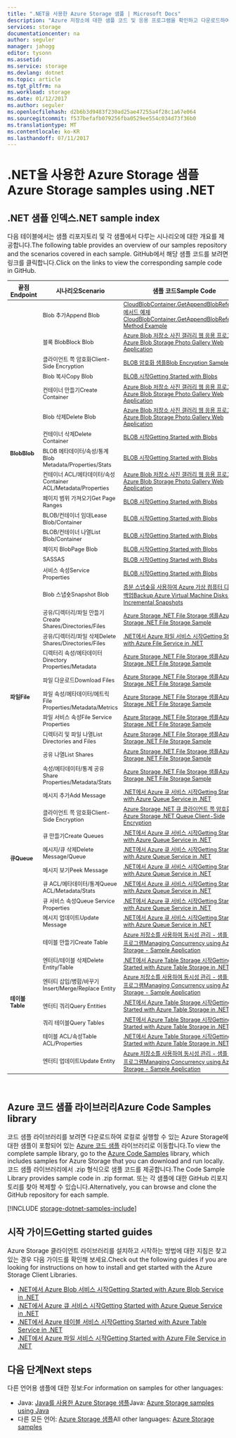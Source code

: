 ```yaml
---
title: ".NET을 사용한 Azure Storage 샘플 | Microsoft Docs"
description: "Azure 저장소에 대한 샘플 코드 및 응용 프로그램을 확인하고 다운로드하여 실행합니다. .NET 저장소 클라이언트 라이브러리를 사용하여 BLOB, 큐, 테이블 및 파일에 대한 예제 시작을 검색합니다."
services: storage
documentationcenter: na
author: seguler
manager: jahogg
editor: tysonn
ms.assetid: 
ms.service: storage
ms.devlang: dotnet
ms.topic: article
ms.tgt_pltfrm: na
ms.workload: storage
ms.date: 01/12/2017
ms.author: seguler
ms.openlocfilehash: d2b6b3d9483f230ad25ae47255a4f28c1a67e064
ms.sourcegitcommit: f537befafb079256fba0529ee554c034d73f36b0
ms.translationtype: MT
ms.contentlocale: ko-KR
ms.lasthandoff: 07/11/2017
---
```

# <a name="azure-storage-samples-using-net"></a><span data-ttu-id="99f6b-104">.NET을 사용한 Azure Storage 샘플</span><span class="sxs-lookup"><span data-stu-id="99f6b-104">Azure Storage samples using .NET</span></span>

## <a name="net-sample-index"></a><span data-ttu-id="99f6b-105">.NET 샘플 인덱스</span><span class="sxs-lookup"><span data-stu-id="99f6b-105">.NET sample index</span></span>

<span data-ttu-id="99f6b-106">다음 테이블에서는 샘플 리포지토리 및 각 샘플에서 다루는 시나리오에 대한 개요를 제공합니다.</span><span class="sxs-lookup"><span data-stu-id="99f6b-106">The following table provides an overview of our samples repository and the scenarios covered in each sample.</span></span> <span data-ttu-id="99f6b-107">GitHub에서 해당 샘플 코드를 보려면 링크를 클릭합니다.</span><span class="sxs-lookup"><span data-stu-id="99f6b-107">Click on the links to view the corresponding sample code in GitHub.</span></span>

<table style="font-size:90%"><thead><tr><th style="font-size:110%"><span data-ttu-id="99f6b-108">끝점</span><span class="sxs-lookup"><span data-stu-id="99f6b-108">Endpoint</span></span></th><th style="font-size:110%"><span data-ttu-id="99f6b-109">시나리오</span><span class="sxs-lookup"><span data-stu-id="99f6b-109">Scenario</span></span></th><th style="font-size:110%"><span data-ttu-id="99f6b-110">샘플 코드</span><span class="sxs-lookup"><span data-stu-id="99f6b-110">Sample Code</span></span></th></tr></thead><tbody> 
<tr> 
<td rowspan="16"><span data-ttu-id="99f6b-111"><b>Blob</b></span><span class="sxs-lookup"><span data-stu-id="99f6b-111"><b>Blob</b></span></span></td>
<td><span data-ttu-id="99f6b-112">Blob 추가</span><span class="sxs-lookup"><span data-stu-id="99f6b-112">Append Blob</span></span></td> 
<td><span data-ttu-id="99f6b-113"><a href="https://msdn.microsoft.com/en-us/library/microsoft.windowsazure.storage.blob.cloudblobcontainer.getappendblobreference.aspx">CloudBlobContainer.GetAppendBlobReference 메서드 예제</a></span><span class="sxs-lookup"><span data-stu-id="99f6b-113"><a href="https://msdn.microsoft.com/en-us/library/microsoft.windowsazure.storage.blob.cloudblobcontainer.getappendblobreference.aspx">CloudBlobContainer.GetAppendBlobReference Method Example</a></span></span></td> 
</tr> 
<tr> 
<td><span data-ttu-id="99f6b-114">블록 Blob</span><span class="sxs-lookup"><span data-stu-id="99f6b-114">Block Blob</span></span></td>
<td><span data-ttu-id="99f6b-115"><a href="https://github.com/Azure-Samples/storage-blobs-dotnet-webapp/blob/master/WebApp-Storage-DotNet/Controllers/HomeController.cs">Azure Blob 저장소 사진 갤러리 웹 응용 프로그램</a></span><span class="sxs-lookup"><span data-stu-id="99f6b-115"><a href="https://github.com/Azure-Samples/storage-blobs-dotnet-webapp/blob/master/WebApp-Storage-DotNet/Controllers/HomeController.cs">Azure Blob Storage Photo Gallery Web Application</a></span></span></td>
</tr> 
<tr> 
<td><span data-ttu-id="99f6b-116">클라이언트 쪽 암호화</span><span class="sxs-lookup"><span data-stu-id="99f6b-116">Client-Side Encryption</span></span></td>
<td><span data-ttu-id="99f6b-117"><a href="https://github.com/Azure/azure-storage-net/blob/master/Samples/GettingStarted/EncryptionSamples/BlobGettingStarted/Program.cs">BLOB 암호화 샘플</a></span><span class="sxs-lookup"><span data-stu-id="99f6b-117"><a href="https://github.com/Azure/azure-storage-net/blob/master/Samples/GettingStarted/EncryptionSamples/BlobGettingStarted/Program.cs">Blob Encryption Samples</a></span></span></td>
</tr> 
<tr> 
<td><span data-ttu-id="99f6b-118">Blob 복사</span><span class="sxs-lookup"><span data-stu-id="99f6b-118">Copy Blob</span></span></td>
<td><span data-ttu-id="99f6b-119"><a href="https://github.com/Azure-Samples/storage-blob-dotnet-getting-started/blob/master/BlobStorage/Advanced.cs">BLOB 시작</a></span><span class="sxs-lookup"><span data-stu-id="99f6b-119"><a href="https://github.com/Azure-Samples/storage-blob-dotnet-getting-started/blob/master/BlobStorage/Advanced.cs">Getting Started with Blobs</a></span></span></td>
</tr> 
<tr> 
<td><span data-ttu-id="99f6b-120">컨테이너 만들기</span><span class="sxs-lookup"><span data-stu-id="99f6b-120">Create Container</span></span></td>
<td><span data-ttu-id="99f6b-121"><a href="https://github.com/Azure-Samples/storage-blobs-dotnet-webapp/blob/master/WebApp-Storage-DotNet/Controllers/HomeController.cs">Azure Blob 저장소 사진 갤러리 웹 응용 프로그램</a></span><span class="sxs-lookup"><span data-stu-id="99f6b-121"><a href="https://github.com/Azure-Samples/storage-blobs-dotnet-webapp/blob/master/WebApp-Storage-DotNet/Controllers/HomeController.cs">Azure Blob Storage Photo Gallery Web Application</a></span></span></td>
</tr> 
<tr> 
<td><span data-ttu-id="99f6b-122">Blob 삭제</span><span class="sxs-lookup"><span data-stu-id="99f6b-122">Delete Blob</span></span></td>
<td><span data-ttu-id="99f6b-123"><a href="https://github.com/Azure-Samples/storage-blobs-dotnet-webapp/blob/master/WebApp-Storage-DotNet/Controllers/HomeController.cs">Azure Blob 저장소 사진 갤러리 웹 응용 프로그램</a></span><span class="sxs-lookup"><span data-stu-id="99f6b-123"><a href="https://github.com/Azure-Samples/storage-blobs-dotnet-webapp/blob/master/WebApp-Storage-DotNet/Controllers/HomeController.cs">Azure Blob Storage Photo Gallery Web Application</a></span></span></td>
</tr> 
<tr> 
<td><span data-ttu-id="99f6b-124">컨테이너 삭제</span><span class="sxs-lookup"><span data-stu-id="99f6b-124">Delete Container</span></span></td>
<td><span data-ttu-id="99f6b-125"><a href="https://github.com/Azure-Samples/storage-blob-dotnet-getting-started/blob/master/BlobStorage/Advanced.cs">BLOB 시작</a></span><span class="sxs-lookup"><span data-stu-id="99f6b-125"><a href="https://github.com/Azure-Samples/storage-blob-dotnet-getting-started/blob/master/BlobStorage/Advanced.cs">Getting Started with Blobs</a></span></span></td>
</tr> 
<tr> 
<td><span data-ttu-id="99f6b-126">BLOB 메타데이터/속성/통계</span><span class="sxs-lookup"><span data-stu-id="99f6b-126">Blob Metadata/Properties/Stats</span></span></td>
<td><span data-ttu-id="99f6b-127"><a href="https://github.com/Azure-Samples/storage-blob-dotnet-getting-started/blob/master/BlobStorage/Advanced.cs">BLOB 시작</a></span><span class="sxs-lookup"><span data-stu-id="99f6b-127"><a href="https://github.com/Azure-Samples/storage-blob-dotnet-getting-started/blob/master/BlobStorage/Advanced.cs">Getting Started with Blobs</a></span></span></td>
</tr> 
<tr> 
<td><span data-ttu-id="99f6b-128">컨테이너 ACL/메타데이터/속성</span><span class="sxs-lookup"><span data-stu-id="99f6b-128">Container ACL/Metadata/Properties</span></span></td>
<td><span data-ttu-id="99f6b-129"><a href="https://github.com/Azure-Samples/storage-blobs-dotnet-webapp/blob/master/WebApp-Storage-DotNet/Controllers/HomeController.cs">Azure Blob 저장소 사진 갤러리 웹 응용 프로그램</a></span><span class="sxs-lookup"><span data-stu-id="99f6b-129"><a href="https://github.com/Azure-Samples/storage-blobs-dotnet-webapp/blob/master/WebApp-Storage-DotNet/Controllers/HomeController.cs">Azure Blob Storage Photo Gallery Web Application</a></span></span></td>
</tr> 
<tr> 
<td><span data-ttu-id="99f6b-130">페이지 범위 가져오기</span><span class="sxs-lookup"><span data-stu-id="99f6b-130">Get Page Ranges</span></span></td>
<td><span data-ttu-id="99f6b-131"><a href="https://github.com/Azure-Samples/storage-blob-dotnet-getting-started/blob/master/BlobStorage/Advanced.cs">BLOB 시작</a></span><span class="sxs-lookup"><span data-stu-id="99f6b-131"><a href="https://github.com/Azure-Samples/storage-blob-dotnet-getting-started/blob/master/BlobStorage/Advanced.cs">Getting Started with Blobs</a></span></span></td>
</tr> 
<tr> 
<td><span data-ttu-id="99f6b-132">BLOB/컨테이너 임대</span><span class="sxs-lookup"><span data-stu-id="99f6b-132">Lease Blob/Container</span></span></td>
<td><span data-ttu-id="99f6b-133"><a href="https://github.com/Azure-Samples/storage-blob-dotnet-getting-started/blob/master/BlobStorage/Advanced.cs">BLOB 시작</a></span><span class="sxs-lookup"><span data-stu-id="99f6b-133"><a href="https://github.com/Azure-Samples/storage-blob-dotnet-getting-started/blob/master/BlobStorage/Advanced.cs">Getting Started with Blobs</a></span></span></td>
</tr> 
<tr> 
<td><span data-ttu-id="99f6b-134">BLOB/컨테이너 나열</span><span class="sxs-lookup"><span data-stu-id="99f6b-134">List Blob/Container</span></span></td>
<td><span data-ttu-id="99f6b-135"><a href="https://github.com/Azure-Samples/storage-blob-dotnet-getting-started/blob/master/BlobStorage/GettingStarted.cs">BLOB 시작</a></span><span class="sxs-lookup"><span data-stu-id="99f6b-135"><a href="https://github.com/Azure-Samples/storage-blob-dotnet-getting-started/blob/master/BlobStorage/GettingStarted.cs">Getting Started with Blobs</a></span></span></td>
</tr> 
<tr> 
<td><span data-ttu-id="99f6b-136">페이지 Blob</span><span class="sxs-lookup"><span data-stu-id="99f6b-136">Page Blob</span></span></td>
<td><span data-ttu-id="99f6b-137"><a href="https://github.com/Azure-Samples/storage-blob-dotnet-getting-started/blob/master/BlobStorage/GettingStarted.cs">BLOB 시작</a></span><span class="sxs-lookup"><span data-stu-id="99f6b-137"><a href="https://github.com/Azure-Samples/storage-blob-dotnet-getting-started/blob/master/BlobStorage/GettingStarted.cs">Getting Started with Blobs</a></span></span></td>
</tr>
<tr> 
<td><span data-ttu-id="99f6b-138">SAS</span><span class="sxs-lookup"><span data-stu-id="99f6b-138">SAS</span></span></td>
<td><span data-ttu-id="99f6b-139"><a href="https://github.com/Azure-Samples/storage-blob-dotnet-getting-started/blob/master/BlobStorage/Advanced.cs">BLOB 시작</a></span><span class="sxs-lookup"><span data-stu-id="99f6b-139"><a href="https://github.com/Azure-Samples/storage-blob-dotnet-getting-started/blob/master/BlobStorage/Advanced.cs">Getting Started with Blobs</a></span></span></td>
</tr>   
<tr> 
<td><span data-ttu-id="99f6b-140">서비스 속성</span><span class="sxs-lookup"><span data-stu-id="99f6b-140">Service Properties</span></span></td>
<td><span data-ttu-id="99f6b-141"><a href="https://github.com/Azure-Samples/storage-blob-dotnet-getting-started/blob/master/BlobStorage/Advanced.cs">BLOB 시작</a></span><span class="sxs-lookup"><span data-stu-id="99f6b-141"><a href="https://github.com/Azure-Samples/storage-blob-dotnet-getting-started/blob/master/BlobStorage/Advanced.cs">Getting Started with Blobs</a></span></span></td>
</tr>           
<tr> 
<td><span data-ttu-id="99f6b-142">Blob 스냅숏</span><span class="sxs-lookup"><span data-stu-id="99f6b-142">Snapshot Blob</span></span></td>
<td><span data-ttu-id="99f6b-143"><a href="https://github.com/Azure-Samples/storage-blob-dotnet-back-up-with-incremental-snapshots/blob/master/Program.cs">증분 스냅숏을 사용하여 Azure 가상 컴퓨터 디스크 백업</a></span><span class="sxs-lookup"><span data-stu-id="99f6b-143"><a href="https://github.com/Azure-Samples/storage-blob-dotnet-back-up-with-incremental-snapshots/blob/master/Program.cs">Backup Azure Virtual Machine Disks with Incremental Snapshots</a></span></span></td>
</tr> 
<tr> 
<td rowspan="9"><span data-ttu-id="99f6b-144"><b>파일</b></span><span class="sxs-lookup"><span data-stu-id="99f6b-144"><b>File</b></span></span></td>
<td><span data-ttu-id="99f6b-145">공유/디렉터리/파일 만들기</span><span class="sxs-lookup"><span data-stu-id="99f6b-145">Create Shares/Directories/Files</span></span></td> 
<td><span data-ttu-id="99f6b-146"><a href="https://github.com/Azure/azure-storage-net/blob/master/Samples/GettingStarted/VisualStudioQuickStarts/DataFileStorage/Program.cs">Azure Storage .NET File Storage 샘플</a></span><span class="sxs-lookup"><span data-stu-id="99f6b-146"><a href="https://github.com/Azure/azure-storage-net/blob/master/Samples/GettingStarted/VisualStudioQuickStarts/DataFileStorage/Program.cs">Azure Storage .NET File Storage Sample</a></span></span></td> 
</tr>
<tr> 
<td><span data-ttu-id="99f6b-147">공유/디렉터리/파일 삭제</span><span class="sxs-lookup"><span data-stu-id="99f6b-147">Delete Shares/Directories/Files</span></span></td> 
<td><span data-ttu-id="99f6b-148"><a href="https://github.com/Azure-Samples/storage-file-dotnet-getting-started/blob/master/FileStorage/GettingStarted.cs">.NET에서 Azure 파일 서비스 시작</a></span><span class="sxs-lookup"><span data-stu-id="99f6b-148"><a href="https://github.com/Azure-Samples/storage-file-dotnet-getting-started/blob/master/FileStorage/GettingStarted.cs">Getting Started with Azure File Service in .NET</a></span></span></td> 
</tr> 
<tr> 
<td><span data-ttu-id="99f6b-149">디렉터리 속성/메타데이터</span><span class="sxs-lookup"><span data-stu-id="99f6b-149">Directory Properties/Metadata</span></span></td> 
<td><span data-ttu-id="99f6b-150"><a href="https://github.com/Azure-Samples/storage-file-dotnet-getting-started/blob/9f12304b2f5f5472a1c87c1e21be4af5661ac043/FileStorage/Advanced.cs">Azure Storage .NET File Storage 샘플</a></span><span class="sxs-lookup"><span data-stu-id="99f6b-150"><a href="https://github.com/Azure-Samples/storage-file-dotnet-getting-started/blob/9f12304b2f5f5472a1c87c1e21be4af5661ac043/FileStorage/Advanced.cs">Azure Storage .NET File Storage Sample</a></span></span></td> 
</tr> 
<tr> 
<td><span data-ttu-id="99f6b-151">파일 다운로드</span><span class="sxs-lookup"><span data-stu-id="99f6b-151">Download Files</span></span></td> 
<td><span data-ttu-id="99f6b-152"><a href="https://github.com/Azure/azure-storage-net/blob/master/Samples/GettingStarted/VisualStudioQuickStarts/DataFileStorage/Program.cs">Azure Storage .NET File Storage 샘플</a></span><span class="sxs-lookup"><span data-stu-id="99f6b-152"><a href="https://github.com/Azure/azure-storage-net/blob/master/Samples/GettingStarted/VisualStudioQuickStarts/DataFileStorage/Program.cs">Azure Storage .NET File Storage Sample</a></span></span></td> 
</tr> 
<tr> 
<td><span data-ttu-id="99f6b-153">파일 속성/메타데이터/메트릭</span><span class="sxs-lookup"><span data-stu-id="99f6b-153">File Properties/Metadata/Metrics</span></span></td> 
<td><span data-ttu-id="99f6b-154"><a href="https://github.com/Azure-Samples/storage-file-dotnet-getting-started/blob/9f12304b2f5f5472a1c87c1e21be4af5661ac043/FileStorage/Advanced.cs">Azure Storage .NET File Storage 샘플</a></span><span class="sxs-lookup"><span data-stu-id="99f6b-154"><a href="https://github.com/Azure-Samples/storage-file-dotnet-getting-started/blob/9f12304b2f5f5472a1c87c1e21be4af5661ac043/FileStorage/Advanced.cs">Azure Storage .NET File Storage Sample</a></span></span></td> 
</tr> 
<tr> 
<td><span data-ttu-id="99f6b-155">파일 서비스 속성</span><span class="sxs-lookup"><span data-stu-id="99f6b-155">File Service Properties</span></span></td> 
<td><span data-ttu-id="99f6b-156"><a href="https://github.com/Azure-Samples/storage-file-dotnet-getting-started/blob/9f12304b2f5f5472a1c87c1e21be4af5661ac043/FileStorage/Advanced.cs">Azure Storage .NET File Storage 샘플</a></span><span class="sxs-lookup"><span data-stu-id="99f6b-156"><a href="https://github.com/Azure-Samples/storage-file-dotnet-getting-started/blob/9f12304b2f5f5472a1c87c1e21be4af5661ac043/FileStorage/Advanced.cs">Azure Storage .NET File Storage Sample</a></span></span></td> 
</tr> 
<tr> 
<td><span data-ttu-id="99f6b-157">디렉터리 및 파일 나열</span><span class="sxs-lookup"><span data-stu-id="99f6b-157">List Directories and Files</span></span></td> 
<td><span data-ttu-id="99f6b-158"><a href="https://github.com/Azure/azure-storage-net/blob/master/Samples/GettingStarted/VisualStudioQuickStarts/DataFileStorage/Program.cs">Azure Storage .NET File Storage 샘플</a></span><span class="sxs-lookup"><span data-stu-id="99f6b-158"><a href="https://github.com/Azure/azure-storage-net/blob/master/Samples/GettingStarted/VisualStudioQuickStarts/DataFileStorage/Program.cs">Azure Storage .NET File Storage Sample</a></span></span></td> 
</tr>
<tr> 
<td><span data-ttu-id="99f6b-159">공유 나열</span><span class="sxs-lookup"><span data-stu-id="99f6b-159">List Shares</span></span></td> 
<td><span data-ttu-id="99f6b-160"><a href="https://github.com/Azure-Samples/storage-file-dotnet-getting-started/blob/9f12304b2f5f5472a1c87c1e21be4af5661ac043/FileStorage/Advanced.cs">Azure Storage .NET File Storage 샘플</a></span><span class="sxs-lookup"><span data-stu-id="99f6b-160"><a href="https://github.com/Azure-Samples/storage-file-dotnet-getting-started/blob/9f12304b2f5f5472a1c87c1e21be4af5661ac043/FileStorage/Advanced.cs">Azure Storage .NET File Storage Sample</a></span></span></td> 
</tr>
<tr> 
<td><span data-ttu-id="99f6b-161">속성/메타데이터/통계 공유</span><span class="sxs-lookup"><span data-stu-id="99f6b-161">Share Properties/Metadata/Stats</span></span></td> 
<td><span data-ttu-id="99f6b-162"><a href="https://github.com/Azure-Samples/storage-file-dotnet-getting-started/blob/9f12304b2f5f5472a1c87c1e21be4af5661ac043/FileStorage/Advanced.cs">Azure Storage .NET File Storage 샘플</a></span><span class="sxs-lookup"><span data-stu-id="99f6b-162"><a href="https://github.com/Azure-Samples/storage-file-dotnet-getting-started/blob/9f12304b2f5f5472a1c87c1e21be4af5661ac043/FileStorage/Advanced.cs">Azure Storage .NET File Storage Sample</a></span></span></td> 
</tr>
<tr> 
<td rowspan="8"><span data-ttu-id="99f6b-163"><b>큐</b></span><span class="sxs-lookup"><span data-stu-id="99f6b-163"><b>Queue</b></span></span></td>
<td><span data-ttu-id="99f6b-164">메시지 추가</span><span class="sxs-lookup"><span data-stu-id="99f6b-164">Add Message</span></span></td> 
<td><span data-ttu-id="99f6b-165"><a href="https://github.com/Azure-Samples/storage-queue-dotnet-getting-started/blob/master/QueueStorage/GettingStarted.cs">.NET에서 Azure 큐 서비스 시작</a></span><span class="sxs-lookup"><span data-stu-id="99f6b-165"><a href="https://github.com/Azure-Samples/storage-queue-dotnet-getting-started/blob/master/QueueStorage/GettingStarted.cs">Getting Started with Azure Queue Service in .NET</a></span></span></td> 
</tr> 
<tr> 
<td><span data-ttu-id="99f6b-166">클라이언트 쪽 암호화</span><span class="sxs-lookup"><span data-stu-id="99f6b-166">Client-Side Encryption</span></span></td> 
<td><span data-ttu-id="99f6b-167"><a href="https://github.com/Azure/azure-storage-net/blob/master/Samples/GettingStarted/EncryptionSamples/QueueGettingStarted/Program.cs">Azure Storage .NET 큐 클라이언트 쪽 암호화</a></span><span class="sxs-lookup"><span data-stu-id="99f6b-167"><a href="https://github.com/Azure/azure-storage-net/blob/master/Samples/GettingStarted/EncryptionSamples/QueueGettingStarted/Program.cs">Azure Storage .NET Queue Client-Side Encryption</a></span></span></td> 
</tr> 
<tr> 
<td><span data-ttu-id="99f6b-168">큐 만들기</span><span class="sxs-lookup"><span data-stu-id="99f6b-168">Create Queues</span></span></td> 
<td><span data-ttu-id="99f6b-169"><a href="https://github.com/Azure-Samples/storage-queue-dotnet-getting-started/blob/master/QueueStorage/GettingStarted.cs">.NET에서 Azure 큐 서비스 시작</a></span><span class="sxs-lookup"><span data-stu-id="99f6b-169"><a href="https://github.com/Azure-Samples/storage-queue-dotnet-getting-started/blob/master/QueueStorage/GettingStarted.cs">Getting Started with Azure Queue Service in .NET</a></span></span></td> 
</tr> 
<tr> 
<td><span data-ttu-id="99f6b-170">메시지/큐 삭제</span><span class="sxs-lookup"><span data-stu-id="99f6b-170">Delete Message/Queue</span></span></td> 
<td><span data-ttu-id="99f6b-171"><a href="https://github.com/Azure-Samples/storage-queue-dotnet-getting-started/blob/master/QueueStorage/GettingStarted.cs">.NET에서 Azure 큐 서비스 시작</a></span><span class="sxs-lookup"><span data-stu-id="99f6b-171"><a href="https://github.com/Azure-Samples/storage-queue-dotnet-getting-started/blob/master/QueueStorage/GettingStarted.cs">Getting Started with Azure Queue Service in .NET</a></span></span></td> 
</tr> 
<tr> 
<td><span data-ttu-id="99f6b-172">메시지 보기</span><span class="sxs-lookup"><span data-stu-id="99f6b-172">Peek Message</span></span></td> 
<td><span data-ttu-id="99f6b-173"><a href="https://github.com/Azure-Samples/storage-queue-dotnet-getting-started/blob/master/QueueStorage/GettingStarted.cs">.NET에서 Azure 큐 서비스 시작</a></span><span class="sxs-lookup"><span data-stu-id="99f6b-173"><a href="https://github.com/Azure-Samples/storage-queue-dotnet-getting-started/blob/master/QueueStorage/GettingStarted.cs">Getting Started with Azure Queue Service in .NET</a></span></span></td> 
</tr> 
<tr> 
<td><span data-ttu-id="99f6b-174">큐 ACL/메타데이터/통계</span><span class="sxs-lookup"><span data-stu-id="99f6b-174">Queue ACL/Metadata/Stats</span></span></td> 
<td><span data-ttu-id="99f6b-175"><a href="https://github.com/Azure-Samples/storage-queue-dotnet-getting-started/blob/master/QueueStorage/Advanced.cs">.NET에서 Azure 큐 서비스 시작</a></span><span class="sxs-lookup"><span data-stu-id="99f6b-175"><a href="https://github.com/Azure-Samples/storage-queue-dotnet-getting-started/blob/master/QueueStorage/Advanced.cs">Getting Started with Azure Queue Service in .NET</a></span></span></td> 
</tr> 
<tr> 
<td><span data-ttu-id="99f6b-176">큐 서비스 속성</span><span class="sxs-lookup"><span data-stu-id="99f6b-176">Queue Service Properties</span></span></td> 
<td><span data-ttu-id="99f6b-177"><a href="https://github.com/Azure-Samples/storage-queue-dotnet-getting-started/blob/master/QueueStorage/Advanced.cs">.NET에서 Azure 큐 서비스 시작</a></span><span class="sxs-lookup"><span data-stu-id="99f6b-177"><a href="https://github.com/Azure-Samples/storage-queue-dotnet-getting-started/blob/master/QueueStorage/Advanced.cs">Getting Started with Azure Queue Service in .NET</a></span></span></td> 
</tr> 
<tr> 
<td><span data-ttu-id="99f6b-178">메시지 업데이트</span><span class="sxs-lookup"><span data-stu-id="99f6b-178">Update Message</span></span></td> 
<td><span data-ttu-id="99f6b-179"><a href="https://github.com/Azure-Samples/storage-queue-dotnet-getting-started/blob/master/QueueStorage/GettingStarted.cs">.NET에서 Azure 큐 서비스 시작</a></span><span class="sxs-lookup"><span data-stu-id="99f6b-179"><a href="https://github.com/Azure-Samples/storage-queue-dotnet-getting-started/blob/master/QueueStorage/GettingStarted.cs">Getting Started with Azure Queue Service in .NET</a></span></span></td> 
</tr> 
<tr> 
<td rowspan="7"><span data-ttu-id="99f6b-180"><b>테이블</b></span><span class="sxs-lookup"><span data-stu-id="99f6b-180"><b>Table</b></span></span></td>
<td><span data-ttu-id="99f6b-181">테이블 만들기</span><span class="sxs-lookup"><span data-stu-id="99f6b-181">Create Table</span></span></td> 
<td><span data-ttu-id="99f6b-182"><a href="https://code.msdn.microsoft.com/Managing-Concurrency-using-56018114/sourcecode?fileId=123913&pathId=50196262">Azure 저장소를 사용하여 동시성 관리 - 샘플 응용 프로그램</a></span><span class="sxs-lookup"><span data-stu-id="99f6b-182"><a href="https://code.msdn.microsoft.com/Managing-Concurrency-using-56018114/sourcecode?fileId=123913&pathId=50196262">Managing Concurrency using Azure Storage - Sample Application</a></span></span></td> 
</tr> 
<tr> 
<td><span data-ttu-id="99f6b-183">엔터티/테이블 삭제</span><span class="sxs-lookup"><span data-stu-id="99f6b-183">Delete Entity/Table</span></span></td> 
<td><span data-ttu-id="99f6b-184"><a href="https://github.com/Azure-Samples/storage-table-dotnet-getting-started/blob/master/TableStorage/BasicSamples.cs">.NET에서 Azure Table Storage 시작</a></span><span class="sxs-lookup"><span data-stu-id="99f6b-184"><a href="https://github.com/Azure-Samples/storage-table-dotnet-getting-started/blob/master/TableStorage/BasicSamples.cs">Getting Started with Azure Table Storage in .NET</a></span></span></td> 
</tr> 
<tr> 
<td><span data-ttu-id="99f6b-185">엔터티 삽입/병합/바꾸기</span><span class="sxs-lookup"><span data-stu-id="99f6b-185">Insert/Merge/Replace Entity</span></span></td> 
<td><span data-ttu-id="99f6b-186"><a href="https://code.msdn.microsoft.com/Managing-Concurrency-using-56018114/sourcecode?fileId=123913&pathId=50196262">Azure 저장소를 사용하여 동시성 관리 - 샘플 응용 프로그램</a></span><span class="sxs-lookup"><span data-stu-id="99f6b-186"><a href="https://code.msdn.microsoft.com/Managing-Concurrency-using-56018114/sourcecode?fileId=123913&pathId=50196262">Managing Concurrency using Azure Storage - Sample Application</a></span></span></td> 
</tr> 
<tr> 
<td><span data-ttu-id="99f6b-187">엔터티 쿼리</span><span class="sxs-lookup"><span data-stu-id="99f6b-187">Query Entities</span></span></td> 
<td><span data-ttu-id="99f6b-188"><a href="https://github.com/Azure-Samples/storage-table-dotnet-getting-started/blob/master/TableStorage/BasicSamples.cs">.NET에서 Azure Table Storage 시작</a></span><span class="sxs-lookup"><span data-stu-id="99f6b-188"><a href="https://github.com/Azure-Samples/storage-table-dotnet-getting-started/blob/master/TableStorage/BasicSamples.cs">Getting Started with Azure Table Storage in .NET</a></span></span></td> 
</tr> 
<tr> 
<td><span data-ttu-id="99f6b-189">쿼리 테이블</span><span class="sxs-lookup"><span data-stu-id="99f6b-189">Query Tables</span></span></td> 
<td><span data-ttu-id="99f6b-190"><a href="https://github.com/Azure-Samples/storage-table-dotnet-getting-started/blob/master/TableStorage/BasicSamples.cs">.NET에서 Azure Table Storage 시작</a></span><span class="sxs-lookup"><span data-stu-id="99f6b-190"><a href="https://github.com/Azure-Samples/storage-table-dotnet-getting-started/blob/master/TableStorage/BasicSamples.cs">Getting Started with Azure Table Storage in .NET</a></span></span></td> 
</tr> 
<tr> 
<td><span data-ttu-id="99f6b-191">테이블 ACL/속성</span><span class="sxs-lookup"><span data-stu-id="99f6b-191">Table ACL/Properties</span></span></td> 
<td><span data-ttu-id="99f6b-192"><a href="https://github.com/Azure-Samples/storage-table-dotnet-getting-started/blob/master/TableStorage/AdvancedSamples.cs">.NET에서 Azure Table Storage 시작</a></span><span class="sxs-lookup"><span data-stu-id="99f6b-192"><a href="https://github.com/Azure-Samples/storage-table-dotnet-getting-started/blob/master/TableStorage/AdvancedSamples.cs">Getting Started with Azure Table Storage in .NET</a></span></span></td> 
</tr> 
<tr> 
<td><span data-ttu-id="99f6b-193">엔터티 업데이트</span><span class="sxs-lookup"><span data-stu-id="99f6b-193">Update Entity</span></span></td> 
<td><span data-ttu-id="99f6b-194"><a href="https://code.msdn.microsoft.com/Managing-Concurrency-using-56018114/sourcecode?fileId=123913&pathId=50196262">Azure 저장소를 사용하여 동시성 관리 - 샘플 응용 프로그램</a></span><span class="sxs-lookup"><span data-stu-id="99f6b-194"><a href="https://code.msdn.microsoft.com/Managing-Concurrency-using-56018114/sourcecode?fileId=123913&pathId=50196262">Managing Concurrency using Azure Storage - Sample Application</a></span></span></td> 
</tr> 
</tbody> 
</table>
<br/>

## <a name="azure-code-samples-library"></a><span data-ttu-id="99f6b-195">Azure 코드 샘플 라이브러리</span><span class="sxs-lookup"><span data-stu-id="99f6b-195">Azure Code Samples library</span></span>

<span data-ttu-id="99f6b-196">코드 샘플 라이브러리를 보려면 다운로드하여 로컬로 실행할 수 있는 Azure Storage에 대한 샘플이 포함되어 있는 [Azure 코드 샘플](https://azure.microsoft.com/resources/samples/?service=storage) 라이브러리로 이동합니다.</span><span class="sxs-lookup"><span data-stu-id="99f6b-196">To view the complete sample library, go to the [Azure Code Samples](https://azure.microsoft.com/resources/samples/?service=storage) library, which includes samples for Azure Storage that you can download and run locally.</span></span> <span data-ttu-id="99f6b-197">코드 샘플 라이브러리에서 .zip 형식으로 샘플 코드를 제공합니다.</span><span class="sxs-lookup"><span data-stu-id="99f6b-197">The Code Sample Library provides sample code in .zip format.</span></span> <span data-ttu-id="99f6b-198">또는 각 샘플에 대한 GitHub 리포지토리를 찾아 복제할 수 있습니다.</span><span class="sxs-lookup"><span data-stu-id="99f6b-198">Alternatively, you can browse and clone the GitHub repository for each sample.</span></span>

[!INCLUDE [storage-dotnet-samples-include](../../includes/storage-dotnet-samples-include.md)]

## <a name="getting-started-guides"></a><span data-ttu-id="99f6b-199">시작 가이드</span><span class="sxs-lookup"><span data-stu-id="99f6b-199">Getting started guides</span></span>

<span data-ttu-id="99f6b-200">Azure Storage 클라이언트 라이브러리를 설치하고 시작하는 방법에 대한 지침은 찾고 있는 경우 다음 가이드를 확인해 보세요.</span><span class="sxs-lookup"><span data-stu-id="99f6b-200">Check out the following guides if you are looking for instructions on how to install and get started with the Azure Storage Client Libraries.</span></span>

* [<span data-ttu-id="99f6b-201">.NET에서 Azure Blob 서비스 시작</span><span class="sxs-lookup"><span data-stu-id="99f6b-201">Getting Started with Azure Blob Service in .NET</span></span>](storage-dotnet-how-to-use-blobs.md)
* [<span data-ttu-id="99f6b-202">.NET에서 Azure 큐 서비스 시작</span><span class="sxs-lookup"><span data-stu-id="99f6b-202">Getting Started with Azure Queue Service in .NET</span></span>](storage-dotnet-how-to-use-queues.md)
* [<span data-ttu-id="99f6b-203">.NET에서 Azure 테이블 서비스 시작</span><span class="sxs-lookup"><span data-stu-id="99f6b-203">Getting Started with Azure Table Service in .NET</span></span>](storage-dotnet-how-to-use-tables.md)
* [<span data-ttu-id="99f6b-204">.NET에서 Azure 파일 서비스 시작</span><span class="sxs-lookup"><span data-stu-id="99f6b-204">Getting Started with Azure File Service in .NET</span></span>](storage-dotnet-how-to-use-files.md)

## <a name="next-steps"></a><span data-ttu-id="99f6b-205">다음 단계</span><span class="sxs-lookup"><span data-stu-id="99f6b-205">Next steps</span></span>

<span data-ttu-id="99f6b-206">다른 언어용 샘플에 대한 정보:</span><span class="sxs-lookup"><span data-stu-id="99f6b-206">For information on samples for other languages:</span></span>

* <span data-ttu-id="99f6b-207">Java: [Java를 사용한 Azure Storage 샘플](storage-samples-java.md)</span><span class="sxs-lookup"><span data-stu-id="99f6b-207">Java: [Azure Storage samples using Java](storage-samples-java.md)</span></span>
* <span data-ttu-id="99f6b-208">다른 모든 언어: [Azure Storage 샘플](storage-samples.md)</span><span class="sxs-lookup"><span data-stu-id="99f6b-208">All other languages: [Azure Storage samples](storage-samples.md)</span></span>
